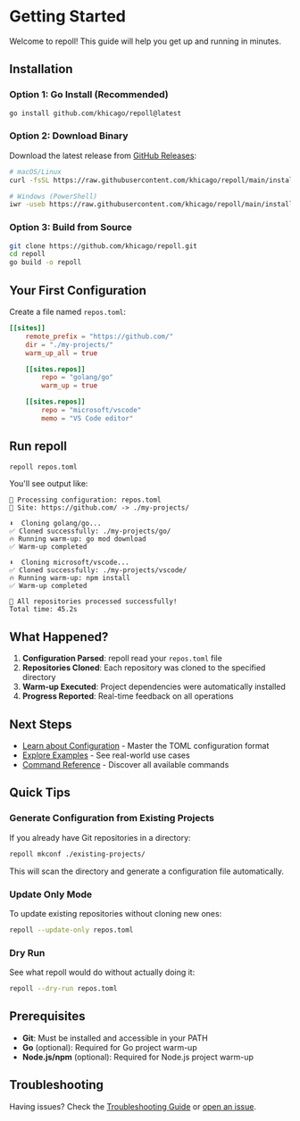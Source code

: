 # Getting Started

Welcome to repoll! This guide will help you get up and running in minutes.

## Installation

### Option 1: Go Install (Recommended)

```bash
go install github.com/khicago/repoll@latest
```

### Option 2: Download Binary

Download the latest release from [GitHub Releases](https://github.com/khicago/repoll/releases):

```bash
# macOS/Linux
curl -fsSL https://raw.githubusercontent.com/khicago/repoll/main/install.sh | bash

# Windows (PowerShell)
iwr -useb https://raw.githubusercontent.com/khicago/repoll/main/install.ps1 | iex
```

### Option 3: Build from Source

```bash
git clone https://github.com/khicago/repoll.git
cd repoll
go build -o repoll
```

## Your First Configuration

Create a file named `repos.toml`:

```toml
[[sites]]
    remote_prefix = "https://github.com/"
    dir = "./my-projects/"
    warm_up_all = true

    [[sites.repos]]
        repo = "golang/go"
        warm_up = true

    [[sites.repos]]
        repo = "microsoft/vscode"
        memo = "VS Code editor"
```

## Run repoll

```bash
repoll repos.toml
```

You'll see output like:

```
🚀 Processing configuration: repos.toml
📁 Site: https://github.com/ -> ./my-projects/

⬇️  Cloning golang/go...
✅ Cloned successfully: ./my-projects/go/
🔥 Running warm-up: go mod download
✅ Warm-up completed

⬇️  Cloning microsoft/vscode...
✅ Cloned successfully: ./my-projects/vscode/
🔥 Running warm-up: npm install
✅ Warm-up completed

🎉 All repositories processed successfully!
Total time: 45.2s
```

## What Happened?

1. **Configuration Parsed**: repoll read your `repos.toml` file
2. **Repositories Cloned**: Each repository was cloned to the specified directory
3. **Warm-up Executed**: Project dependencies were automatically installed
4. **Progress Reported**: Real-time feedback on all operations

## Next Steps

- [Learn about Configuration](configuration.md) - Master the TOML configuration format
- [Explore Examples](examples.md) - See real-world use cases
- [Command Reference](commands.md) - Discover all available commands

## Quick Tips

### Generate Configuration from Existing Projects

If you already have Git repositories in a directory:

```bash
repoll mkconf ./existing-projects/
```

This will scan the directory and generate a configuration file automatically.

### Update Only Mode

To update existing repositories without cloning new ones:

```bash
repoll --update-only repos.toml
```

### Dry Run

See what repoll would do without actually doing it:

```bash
repoll --dry-run repos.toml
```

## Prerequisites

- **Git**: Must be installed and accessible in your PATH
- **Go** (optional): Required for Go project warm-up
- **Node.js/npm** (optional): Required for Node.js project warm-up

## Troubleshooting

Having issues? Check the [Troubleshooting Guide](troubleshooting.md) or [open an issue](https://github.com/khicago/repoll/issues). 